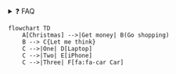 <details> <summary>❓ FAQ</summary> <details> <summary>Как установить?</summary> <br> Выполните <code>npm install</code> </details> </details>


```mermaid
flowchart TD
    A[Christmas] -->|Get money| B(Go shopping)
    B --> C{Let me think}
    C -->|One| D[Laptop]
    C -->|Two| E[iPhone]
    C -->|Three| F[fa:fa-car Car]
```
